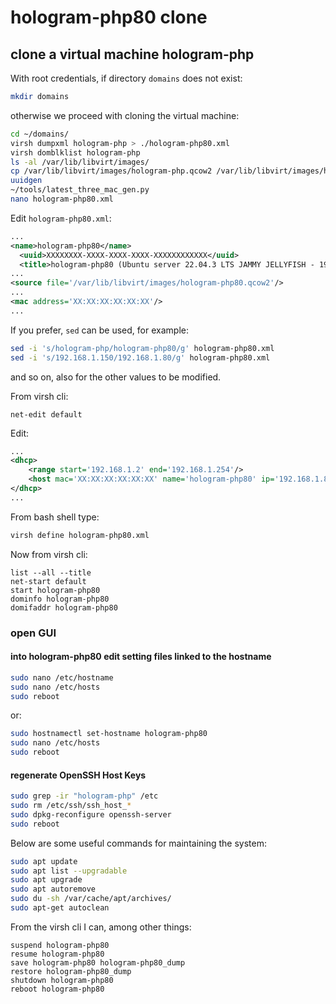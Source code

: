 # hologram-php80 clone

## clone a virtual machine hologram-php

With root credentials, if directory `domains` does not exist:

```bash
mkdir domains
```

otherwise we proceed with cloning the virtual machine:

```bash
cd ~/domains/
virsh dumpxml hologram-php > ./hologram-php80.xml
virsh domblklist hologram-php
ls -al /var/lib/libvirt/images/
cp /var/lib/libvirt/images/hologram-php.qcow2 /var/lib/libvirt/images/hologram-php80.qcow2
uuidgen
~/tools/latest_three_mac_gen.py
nano hologram-php80.xml
```

Edit `hologram-php80.xml`:

```xml
...
<name>hologram-php80</name>
  <uuid>XXXXXXXX-XXXX-XXXX-XXXX-XXXXXXXXXXXX</uuid>
  <title>hologram-php80 (Ubuntu server 22.04.3 LTS JAMMY JELLYFISH - 192.168.1.80)</title>
...
<source file='/var/lib/libvirt/images/hologram-php80.qcow2'/>
...
<mac address='XX:XX:XX:XX:XX:XX'/>
...
```

If you prefer, `sed` can be used, for example:

```bash
sed -i 's/hologram-php/hologram-php80/g' hologram-php80.xml
sed -i 's/192.168.1.150/192.168.1.80/g' hologram-php80.xml
```

and so on, also for the other values to be modified.

From virsh cli:

```shell
net-edit default
```

Edit:

```xml
...
<dhcp>
    <range start='192.168.1.2' end='192.168.1.254'/>
    <host mac='XX:XX:XX:XX:XX:XX' name='hologram-php80' ip='192.168.1.80'/>
</dhcp>
...
```

From bash shell type:

```bash
virsh define hologram-php80.xml
```

Now from virsh cli:

```shell
list --all --title
net-start default
start hologram-php80
dominfo hologram-php80
domifaddr hologram-php80
```

### open GUI

#### into hologram-php80 edit setting files linked to the hostname

```bash
sudo nano /etc/hostname
sudo nano /etc/hosts
sudo reboot
```

or:

```bash
sudo hostnamectl set-hostname hologram-php80
sudo nano /etc/hosts
sudo reboot
```

#### regenerate OpenSSH Host Keys

```bash
sudo grep -ir "hologram-php" /etc
sudo rm /etc/ssh/ssh_host_*
sudo dpkg-reconfigure openssh-server
sudo reboot
```

Below are some useful commands for maintaining the system:

```bash
sudo apt update
sudo apt list --upgradable
sudo apt upgrade
sudo apt autoremove
sudo du -sh /var/cache/apt/archives/
sudo apt-get autoclean
```

From the virsh cli I can, among other things:

```shell
suspend hologram-php80
resume hologram-php80
save hologram-php80 hologram-php80_dump
restore hologram-php80_dump
shutdown hologram-php80
reboot hologram-php80
```
